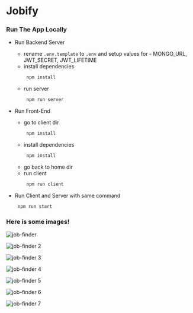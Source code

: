 # Jobify

### Run The App Locally
- Run Backend Server
  - rename `.env.template` to `.env` and setup values for - MONGO_URL, JWT_SECRET, JWT_LIFETIME
  - install dependencies
    ```sh
     npm install
    ```
   - run server
      ```sh
       npm run server
      ```

- Run Front-End
  - go to client dir
    ```sh
     npm install
    ```
  - install dependencies
    ```sh
     npm install
    ```
   - go back to home dir
   - run client
      ```sh
       npm run client
      ```
 - Run Client and Server with same command
      ```sh
       npm run start
      ```

### Here is some images!

![job-finder](https://user-images.githubusercontent.com/44515748/198889189-1ccd2212-e21d-4de7-a455-910f981bd81e.PNG)

![job-finder 2](https://user-images.githubusercontent.com/44515748/198888110-0d3170de-c779-4ec6-9154-260ef15c0b98.PNG)

![job-finder 3](https://user-images.githubusercontent.com/44515748/198888122-9b336b45-cb21-41d1-b79e-5169864155a5.PNG)

![job-finder 4](https://user-images.githubusercontent.com/44515748/198888134-af8105e7-e6c7-4004-8a5f-798f8528b2d3.PNG)

![job-finder 5](https://user-images.githubusercontent.com/44515748/198888137-d50ac7a5-ddcc-481f-aaaf-8fef49ae2f04.PNG)

![job-finder 6](https://user-images.githubusercontent.com/44515748/198888140-1f44e2c4-c7c6-4aa3-acf4-4b56df7f6fc3.PNG)

![job-finder 7](https://user-images.githubusercontent.com/44515748/198888151-93f609b1-8bb3-4ba1-940d-b4fdc5dc1d94.PNG)


